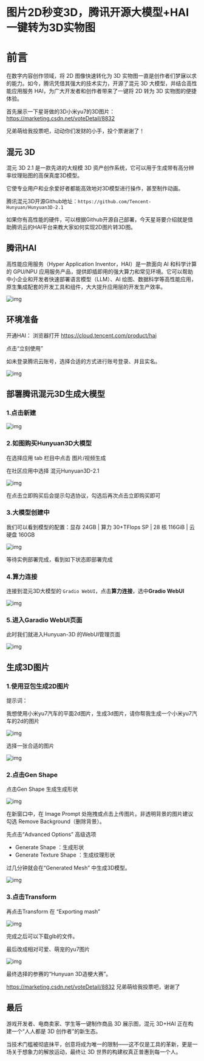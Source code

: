 # 图片2D秒变3D，腾讯开源大模型+HAI一键转为3D实物图

# 前言

在数字内容创作领域，将 2D 图像快速转化为 3D 实物图一直是创作者们梦寐以求的能力。如今，腾讯凭借其强大的技术实力，开源了混元 3D 大模型，并结合高性能应用服务 HAI，为广大开发者和创作者带来了一键将 2D 转为 3D 实物图的便捷体验。

首先展示一下星哥做的3D小米yu7的3D图片：https://marketing.csdn.net/voteDetail/8832

兄弟萌给我投票吧，动动你们发财的小手，投个票谢谢了！



## 混元 3D

混元 3D 2.1 是一款先进的大规模 3D 资产创作系统，它可以用于生成带有高分辨率纹理贴图的高保真度3D模型。

它使专业用户和业余爱好者都能高效地对3D模型进行操作，甚至制作动画。

腾讯混元3D开源Github地址：`https://github.com/Tencent-Hunyuan/Hunyuan3D-2.1`

如果你有高性能的硬件，可以根据Github开源自己部署，今天星哥要介绍就是借助腾讯云的HAI平台来教大家如何实现2D图片转3D图。



## 腾讯HAI

高性能应用服务（Hyper Application Inventor，HAI）是一款面向 AI 和科学计算的 GPU/NPU 应用服务产品，提供即插即用的强大算力和常见环境。它可以帮助中小企业和开发者快速部署语言模型（LLM）、AI 绘图、数据科学等高性能应用，原生集成配套的开发工具和组件，大大提升应用层的开发生产效率。

![img](https://imgoss.xgss.net/picgo-tx2025/QQ_1758079907738.png?tx)



## 环境准备

开通HAI： 浏览器打开 https://cloud.tencent.com/product/hai

点击“立刻使用”

如未登录腾讯云账号，选择合适的方式进行账号登录、并且实名。

![img](https://imgoss.xgss.net/picgo-tx2025/QQ_1758015646795.png?tx)



## 部署腾讯混元3D生成大模型

### 1.点击新建

![img](https://imgoss.xgss.net/picgo-tx2025/QQ_1758015807956.png?tx)



### 2.如图购买Hunyuan3D大模型

在选择应用 tab 栏目中点击 图片/视频生成

在社区应用中选择 混元Hunyuan3D-2.1

![img](https://imgoss.xgss.net/picgo-tx2025/QQ_1758015948095.png?tx)

在点击立即购买后会提示勾选协议，勾选后再次点击立即购买即可

### 3.大模型创建中

我们可以看到模型的配置：显存 24GB | 算力 30+TFlops SP | 28 核 116GiB | 云硬盘 160GB

![img](https://imgoss.xgss.net/picgo-tx2025/QQ_1758016208403.png?tx)

等待实例部署完成，看到如下状态即部署完成

### 4.算力连接

连接到混元3D大模型的 `Gradio WebUI`，点击**算力连接**，选中**Gradio WebUI**

![img](https://imgoss.xgss.net/picgo-tx2025/QQ_1758016318084.png?tx)

### 5.进入Garadio WebUI页面

此时我们就进入Hunyuan-3D 的WebUI管理页面

![img](https://imgoss.xgss.net/picgo-tx2025/QQ_1758016568490.png?tx)



## 生成3D图片

### 1.使用豆包生成2D图片

提示词：

我想使用小米yu7汽车的平面2d图片，生成3d图片，请你帮我生成一个小米yu7汽车的2d的图片

![img](https://imgoss.xgss.net/picgo-tx2025/QQ_1758076398888.png?tx)



选择一张合适的图片

![img](https://imgoss.xgss.net/picgo-tx2025/QQ_1758076412327.png?tx)



### 2.点击Gen Shape

点击Gen Shape 生成生成形状

![img](https://imgoss.xgss.net/picgo-tx2025/QQ_1758076452830.png?tx)

在新窗口中，在 Image Prompt 处拖拽或点击上传图片。非透明背景的图片建议勾选 Remove Background（删除背景）。

先点击“Advanced Options” 高级选项

- Generate Shape ：生成形状
- Generate Texture Shape ：生成纹理形状

过几分钟就会在“Generated Mesh” 中生成3D模型。

![img](https://imgoss.xgss.net/picgo-tx2025/QQ_1758076515083.png?tx)

### 3.点击Transform 

再点击Transform  在 “Exporting mash”

![img](https://imgoss.xgss.net/picgo-tx2025/QQ_1758076638568.png?tx)

完成之后可以下载glb的文件。

最后改成相对可爱、萌宠的yu7图片

![img](https://imgoss.xgss.net/picgo-tx2025/QQ_1758078946228.png?tx)



最终选择的参赛的“Hunyuan 3D造梗大赛”。

https://marketing.csdn.net/voteDetail/8832    兄弟萌给我投票吧，谢谢了

## 最后

游戏开发者、电商卖家、学生等一键制作商品 3D 展示图，混元 3D+HAI 正在构建一个“人人都是 3D 创作者”的新生态。

当技术门槛被彻底抹平，创意将成为唯一的限制——这不仅是工具的革新，更是一场关于想象力的解放运动，最终让 3D 世界的构建权真正普惠到每一个人。	



